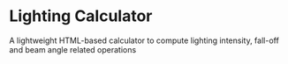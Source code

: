 # Lighting Calculator
A lightweight HTML-based calculator to compute lighting intensity, fall-off and beam angle related operations